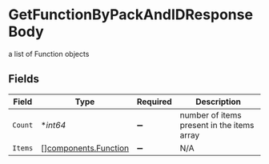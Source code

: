# GetFunctionByPackAndIDResponseBody

a list of Function objects


## Fields

| Field                                                        | Type                                                         | Required                                                     | Description                                                  |
| ------------------------------------------------------------ | ------------------------------------------------------------ | ------------------------------------------------------------ | ------------------------------------------------------------ |
| `Count`                                                      | **int64*                                                     | :heavy_minus_sign:                                           | number of items present in the items array                   |
| `Items`                                                      | [][components.Function](../../models/components/function.md) | :heavy_minus_sign:                                           | N/A                                                          |